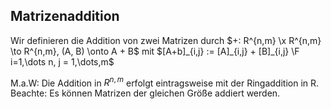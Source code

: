 ## Matrizenaddition
Wir definieren die Addition von zwei Matrizen durch
$+: R^{n,m} \x R^{n,m} \to R^{n,m}, (A, B) \onto A + B$
mit $[A+b]_{i,j} := [A]_{i,j} + [B]_{i,j} \F i=1,\dots n, j = 1,\dots,m$ 

M.a.W:
Die Addition in $R^{n,m}$ erfolgt eintragsweise mit der Ringaddition in R.
Beachte: Es können Matrizen der gleichen Größe addiert werden.
